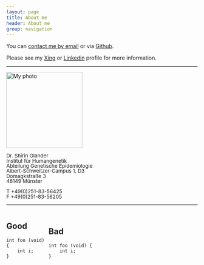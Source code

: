 ```yaml
---
layout: page
title: About me
header: About me
group: navigation
---
```


You can [contact me by email](mailto:s_glan02@wwu.de) or via [Github](http://github.com/ShirinG).

Please see my [Xing](http://www.xing.com/profile/Shirin_Glander) or [Linkedin](http://de.linkedin.com/in/shirin-glander-01120881) profile for more information.

---

<img src="{{ site.url }}/assets/images/Bewerbungsfoto.jpg" alt="My photo" width="200">

<p style="line-height:1">
    <span style="font-size:10pt">Dr. Shirin Glander</span><br />
    <span style="font-size:10pt">Institut für Humangenetik</span><br />
    <span style="font-size:10pt">Abteilung Genetische Epidemiologie</span><br />
    <span style="font-size:10pt">Albert-Schweitzer-Campus 1, D3</span><br />
    <span style="font-size:10pt">Domagkstraße 3</span><br />
    <span style="font-size:10pt">48149 Münster</span><br /><br />
    <span style="font-size:10pt">T +49(0)251-83-56425</span><br />
    <span style="font-size:10pt">F +49(0)251-83-56205</span>
</p>

---

<div style="-webkit-column-count: 2; -moz-column-count: 2; column-count: 2; -webkit-column-rule: 1px dotted #e0e0e0; -moz-column-rule: 1px dotted #e0e0e0; column-rule: 1px dotted #e0e0e0;">
    <div style="display: inline-block;">
        <h2>Good</h2>
        <pre><code class="language-c">int foo (void) 
{
    int i;
}
</code></pre>
    </div>
    <div style="display: inline-block;">
        <h2>Bad</h2>
        <pre><code class="language-c">int foo (void) {
    int i;
}
</code></pre>
    </div>
</div>
